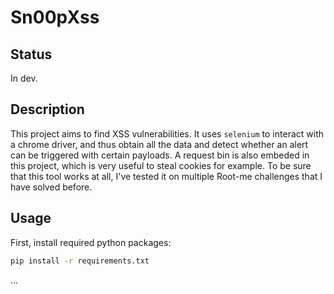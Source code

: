# Sn00pXss

## Status
In dev.

## Description
This project aims to find XSS vulnerabilities. It uses `selenium` to interact with a chrome driver, and thus obtain all the data and detect whether an alert can be triggered with certain payloads. A request bin is also embeded in this project, which is very useful to steal cookies for example. To be sure that this tool works at all, I've tested it on multiple Root-me challenges that I have solved before.


## Usage
First, install required python packages:
```bash
pip install -r requirements.txt
```

...
